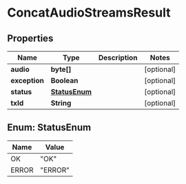 
# ConcatAudioStreamsResult

## Properties
Name | Type | Description | Notes
------------ | ------------- | ------------- | -------------
**audio** | **byte[]** |  |  [optional]
**exception** | **Boolean** |  |  [optional]
**status** | [**StatusEnum**](#StatusEnum) |  |  [optional]
**txId** | **String** |  |  [optional]


<a name="StatusEnum"></a>
## Enum: StatusEnum
Name | Value
---- | -----
OK | &quot;OK&quot;
ERROR | &quot;ERROR&quot;



